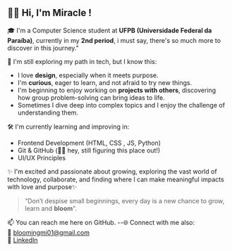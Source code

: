 ## 👋🏾 Hi, I'm Miracle !

🎓 I'm a Computer Science student at **UFPB (Universidade Federal da Paraíba)**, currently in my **2nd period**, i must say, there's so much more to discover in this journey."


🧠 I'm still exploring my path in tech, but I know this:
- I love **design**, especially when it meets purpose.
- I'm **curious**, eager to learn, and not afraid to try new things.
- I'm beginning to enjoy working on **projects with others**, discovering how group problem-solving can bring ideas to life.
- Sometimes I dive deep into complex topics and I enjoy the challenge of understanding them.

🛠️ I'm currently learning and improving in:
- Frontend Development (HTML, CSS , JS, Python)
- Git & GitHub (👋🏾 hey, still figuring this place out!)
- UI/UX Principles

✨ I'm excited and passionate about growing, exploring the vast world of technology, collaborate, and finding where I can make meaningful impacts with love and purpose✨ 

> “Don’t despise small beginnings, every day is a new chance to grow, learn and **bloom**".

📫 You can reach me here on GitHub. --🌐 Connect with me also:  
💌 [bloomingmi01@gmail.com](mailto:bloomingmi01@gmail.com)  
💼 [LinkedIn](www.linkedin.com/in/miracle-temitope-hazzan-51a252366)
